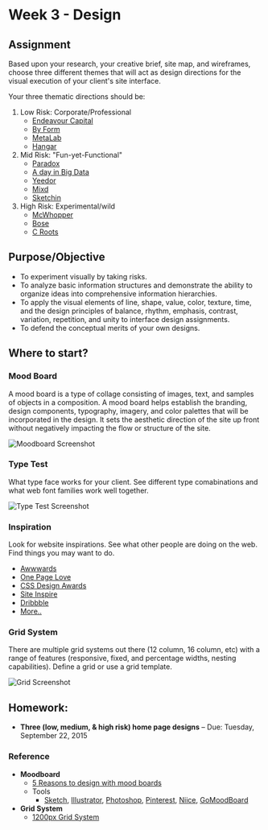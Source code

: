 # Week 3 - Design
## Assignment
Based upon your research, your creative brief, site map, and wireframes, choose three different themes that will act as design directions for the visual execution of your client's site interface.

Your three thematic directions should be:

  1. Low Risk: Corporate/Professional
      - [Endeavour Capital](http://ecap.co.nz/)
      - [By Form](http://www.by-form.net/)
      - [MetaLab](http://metalab.co/)
      - [Hangar](http://www.madebyhangar.com/)
  1. Mid Risk: "Fun-yet-Functional"
      - [Paradox](http://paradoxcreates.com/)
      - [A day in Big Data](http://adayinbigdata.com/)
      - [Yeedor](http://www.yeedor.com/)
      - [Mixd](http://www.mixd.co.uk/)
      - [Sketchin](http://www.sketchin.ch/en/)
  1. High Risk: Experimental/wild
      - [McWhopper](http://mcwhopper.com/)
      - [Bose](http://special.bose.eu/en/)
      - [C Roots](http://www.c-roots.com/)


## Purpose/Objective
- To experiment visually by taking risks.
- To analyze basic information structures and demonstrate the ability to organize ideas into comprehensive information hierarchies.
- To apply the visual elements of line, shape, value, color, texture, time, and the design principles of balance, rhythm, emphasis, contrast, variation, repetition, and unity to interface design assignments.
- To defend the conceptual merits of your own designs.


## Where to start?
### Mood Board
A mood board is a type of collage consisting of images, text, and samples of objects in a composition. A mood board helps establish the branding, design components, typography, imagery, and color palettes that will be incorporated in the design. It sets the aesthetic direction of the site up front without negatively impacting the flow or structure of the site.

![Moodboard Screenshot](http://i.imgur.com/KsVULwq.jpg)


### Type Test
What type face works for your client. See different type comabinations and what web font families work well together.

![Type Test Screenshot](http://i.imgur.com/Rt6GMbZ.png)


### Inspiration
Look for website inspirations. See what other people are doing on the web. Find things you may want to do.

- [Awwwards](http://Awwwards.com)
- [One Page Love](http://onepagelove.com)
- [CSS Design Awards](http://cssdesignawards.com)
- [Site Inspire](http://siteinspire.com)
- [Dribbble](http://dribbble.com)
- [More..](http://lmgtfy.com/?q=website+inspiration)


### Grid System
There are multiple grid systems out there (12 column, 16 column, etc) with a range of features (responsive, fixed, and percentage widths, nesting capabilities). Define a grid or use a grid template.

![Grid Screenshot](http://i.imgur.com/W9JxFuC.png)



## Homework:
- **Three (low, medium, & high risk) home page designs** – Due: Tuesday, September 22, 2015

### Reference
- **Moodboard**
  + [5 Reasons to design with mood boards](http://www.lifeclever.com/5-reasons-to-design-with-mood-boards/)
  + Tools
    * [Sketch](http://bohemiancoding.com/), [Illustrator](http://www.adobe.com/creativecloud.html), [Photoshop](http://www.adobe.com/creativecloud.html), [Pinterest](https://www.pinterest.com/), [Niice](https://niice.co/), [GoMoodBoard](http://www.gomoodboard.com/)
- **Grid System**
  + [1200px Grid System](http://1200px.com/)
